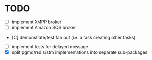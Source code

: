 # TODO

- [ ] implement XMPP broker
- [ ] implement Amazon SQS broker
- [C] demonstrate/test fan out (i.e. a task creating other tasks)
- [ ] implement tests for delayed message
- [X] split pgmq/redis/stm implementations into separate sub-packages

